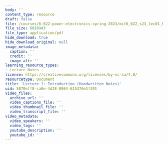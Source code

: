 ```yaml
---
body: ''
content_type: resource
draft: false
file: /courses/6-622-power-electronics-spring-2023/mit6_622_s23_lec01_hand.pdf
file_size: 6016943
file_type: application/pdf
hide_download: true
hide_download_original: null
image_metadata:
  caption: ''
  credit: ''
  image-alt: ''
learning_resource_types:
- Lecture Notes
license: https://creativecommons.org/licenses/by-nc-sa/4.0/
resourcetype: Document
title: 'Lecture 1: Introduction (Handwritten Notes)'
uid: 5870eff8-ca0e-4d28-8064-615376e1f391
video_files:
  archive_url: ''
  video_captions_file: ''
  video_thumbnail_file: ''
  video_transcript_file: ''
video_metadata:
  video_speakers: ''
  video_tags: ''
  youtube_description: ''
  youtube_id: ''
---
```

